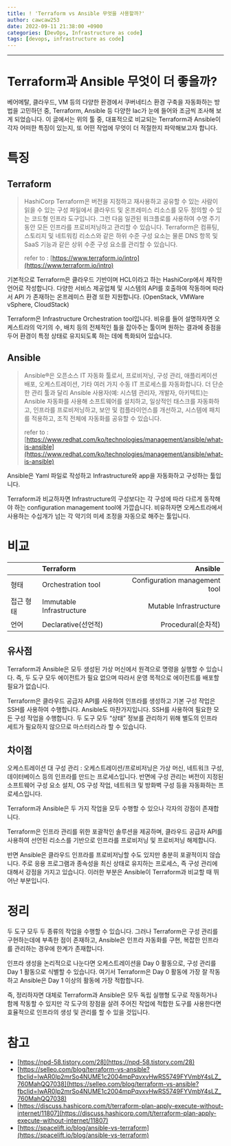 ```yaml
---
title: ! 'Terraform vs Ansible 무엇을 사용할까?'
author: cawcaw253
date: 2022-09-11 21:38:00 +0900
categories: [DevOps, Infrastructure as code]
tags: [devops, infrastructure as code]
---
```


---
# Terraform과 Ansible 무엇이 더 좋을까?

베어메탈, 클라우드, VM 등의 다양한 환경에서 쿠버네티스 환경 구축을 자동화하는 방법을 고민하던 중, Terraform, Ansible 등 다양한 Iac가 눈에 들어와 조금씩 조사해 보게 되었습니다.
이 글에서는 위의 툴 중, 대표적으로 비교되는 Terraform과 Ansible이 각자 어떠한 특징이 있는지, 또 어떤 작업에 무엇이 더 적절한지 파악해보고자 합니다.

# 특징

## Terraform

> HashiCorp Terraform은 버전을 지정하고 재사용하고 공유할 수 있는 사람이 읽을 수 있는 구성 파일에서 클라우드 및 온프레미스 리소스를 모두 정의할 수 있는 코드형 인프라 도구입니다. 그런 다음 일관된 워크플로를 사용하여 수명 주기 동안 모든 인프라를 프로비저닝하고 관리할 수 있습니다. Terraform은 컴퓨팅, 스토리지 및 네트워킹 리소스와 같은 하위 수준 구성 요소는 물론 DNS 항목 및 SaaS 기능과 같은 상위 수준 구성 요소를 관리할 수 있습니다.
> 
> 
> refer to : [https://www.terraform.io/intro](https://www.terraform.io/intro)
> 

기본적으로 Terraform은 클라우드 기반이며 HCL이라고 하는 HashiCorp에서 제작한 언어로 작성합니다. 다양한 서비스 제공업체 및 시스템의 API를 호출하여 작동하며 따라서 API 가 존재하는 온프레미스 환경 또한 지원합니다. (OpenStack, VMWare vSphere, CloudStack)

Terraform은 Infrastructure Orchestration tool입니다. 비유를 들어 설명하자면 오케스트라의 악기의 수, 배치 등의 전체적인 틀을 잡아주는 툴이며 원하는 결과에 중점을 두어 환경이 특정 상태로 유지되도록 하는 데에 특화되어 있습니다.

## Ansible

> Ansible®은 오픈소스 IT 자동화 툴로서, 프로비저닝, 구성 관리, 애플리케이션 배포, 오케스트레이션, 기타 여러 가지 수동 IT 프로세스를 자동화합니다. 더 단순한 관리 툴과 달리 Ansible 사용자(예: 시스템 관리자, 개발자, 아키텍트)는 Ansible 자동화를 사용해 소프트웨어를 설치하고, 일상적인 태스크를 자동화하고, 인프라를 프로비저닝하고, 보안 및 컴플라이언스를 개선하고, 시스템에 패치를 적용하고, 조직 전체에 자동화를 공유할 수 있습니다.
> 
> 
> refer to : [https://www.redhat.com/ko/technologies/management/ansible/what-is-ansible](https://www.redhat.com/ko/technologies/management/ansible/what-is-ansible)
> 

Ansible은 Yaml 파일로 작성하고 Infrastructure와 app을 자동화하고 구성하는 툴입니다.

Terraform과 비교하자면 Infrastructure의 구성보다는 각 구성에 따라 다르게 동작해야 하는 configuration management tool에 가깝습니다. 비유하자면 오케스트라에서 사용하는 수십개가 넘는 각 악기의 미세 조정을 자동으로 해주는 툴입니다.

# 비교

|         | Terraform                | Ansible                       |
|:--------|:-------------------------|------------------------------:|
| 형태     | Orchestration tool       | Configuration management tool |
| 접근 형태 | Immutable Infrastructure | Mutable Infrastructure        |
| 언어     | Declarative(선언적)        | Procedural(순차적)             |

## 유사점

Terraform과 Ansible은 모두 생성된 가상 머신에서 원격으로 명령을 실행할 수 있습니다.
즉, 두 도구 모두 에이전트가 필요 없으며 따라서 운영 목적으로 에이전트를 배포할 필요가 없습니다.

Terraform은 클라우드 공급자 API를 사용하여 인프라를 생성하고 기본 구성 작업은 SSH를 사용하여 수행합니다.
Ansible도 마찬가지입니다. SSH를 사용하여 필요한 모든 구성 작업을 수행합니다. 두 도구 모두 “상태” 정보를 관리하기 위해 별도의 인프라 세트가 필요하지 않으므로 마스터리스라 할 수 있습니다.

## 차이점

오케스트레이션 대 구성 관리
: 오케스트레이션/프로비저닝은 가상 머신, 네트워크 구성, 데이터베이스 등의 인프라를 만드는 프로세스입니다. 반면에 구성 관리는 버전이 지정된 소프트웨어 구성 요소 설치, OS 구성 작업, 네트워크 및 방화벽 구성 등을 자동화하는 프로세스입니다.

Terraform과 Ansible은 두 가지 작업을 모두 수행할 수 있으나 각자의 강점이 존재합니다.

Terraform은 인프라 관리를 위한 포괄적인 솔루션을 제공하며, 클라우드 공급자 API를 사용하여 선언된 리소스를 기반으로 인프라를 프로비저닝 및 프로비저닝 해제합니다.

반면 Ansible은 클라우드 인프라를 프로비저닝할 수도 있지만 충분히 포괄적이지 않습니다. 주로 응용 프로그램과 종속성을 최신 상태로 유지하는 프로세스, 즉 구성 관리에 대해서 강점을 가지고 있습니다. 이러한 부분은 Ansible이 Terraform과 비교할 때 뛰어난 부분입니다.

# 정리

두 도구 모두 두 종류의 작업을 수행할 수 있습니다. 그러나 Terraform은 구성 관리를 구현하는데에 부족한 점이 존재하고, Ansible은 인프라 자동화를 구현, 복잡한 인프라를 관리하는 경우에 한계가 존재합니다.

인프라 생성을 논리적으로 나눈다면 오케스트레이션을 Day 0 활동으로, 구성 관리를 Day 1 활동으로 식별할 수 있습니다.
여기서 Terraform은 Day 0 활동에 가장 잘 작동하고 Ansible은 Day 1 이상의 활동에 가장 적합합니다.

즉, 정리하자면 대체로 Terraform과 Ansible은 모두 독립 실행형 도구로 작동하거나 함께 작동할 수 있지만 각 도구의 장점을 살려 주어진 작업에 적합한 도구를 사용한다면 효율적으로 인프라의 생성 및 관리를 할 수 있을 것입니다.

# 참고

- [https://npd-58.tistory.com/28](https://npd-58.tistory.com/28)
- [https://selleo.com/blog/terraform-vs-ansible?fbclid=IwAR0Ip2mrSo4NUME1c2004mpPqvxvHwRS5749FYVmbY4sLZ_760MahQQ7038](https://selleo.com/blog/terraform-vs-ansible?fbclid=IwAR0Ip2mrSo4NUME1c2004mpPqvxvHwRS5749FYVmbY4sLZ_760MahQQ7038)
- [https://discuss.hashicorp.com/t/terraform-plan-apply-execute-without-internet/11807](https://discuss.hashicorp.com/t/terraform-plan-apply-execute-without-internet/11807)
- [https://spacelift.io/blog/ansible-vs-terraform](https://spacelift.io/blog/ansible-vs-terraform)